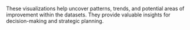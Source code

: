 These visualizations help uncover patterns, trends, and potential areas of improvement within the datasets. They provide valuable insights for decision-making and strategic planning.
